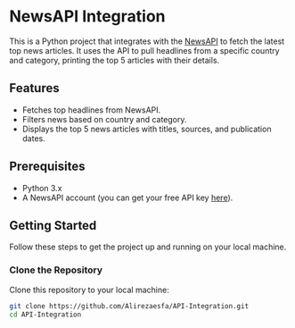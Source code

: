 
# NewsAPI Integration

This is a Python project that integrates with the [NewsAPI](https://newsapi.org/) to fetch the latest top news articles. It uses the API to pull headlines from a specific country and category, printing the top 5 articles with their details.

## Features
- Fetches top headlines from NewsAPI.
- Filters news based on country and category.
- Displays the top 5 news articles with titles, sources, and publication dates.

## Prerequisites

- Python 3.x
- A NewsAPI account (you can get your free API key [here](https://newsapi.org/)).

## Getting Started

Follow these steps to get the project up and running on your local machine.

### Clone the Repository

Clone this repository to your local machine:

```bash
git clone https://github.com/Alirezaesfa/API-Integration.git
cd API-Integration


